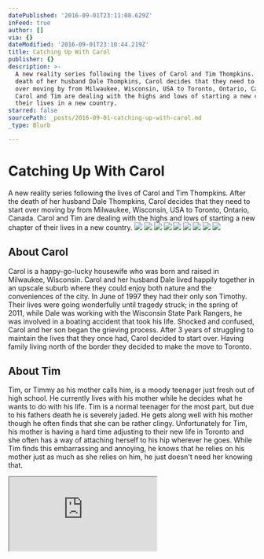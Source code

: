 ```yaml
---
datePublished: '2016-09-01T23:11:08.629Z'
inFeed: true
author: []
via: {}
dateModified: '2016-09-01T23:10:44.219Z'
title: Catching Up With Carol
publisher: {}
description: >-
  A new reality series following the lives of Carol and Tim Thompkins. After the
  death of her husband Dale Thompkins, Carol decides that they need to start
  over moving by from Milwaukee, Wisconsin, USA to Toronto, Ontario, Canada.
  Carol and Tim are dealing with the highs and lows of starting a new chapter of
  their lives in a new country.
starred: false
sourcePath: _posts/2016-09-01-catching-up-with-carol.md
_type: Blurb

---
```

# Catching Up With Carol

A new reality series following the lives of Carol and Tim Thompkins. After the death of her husband Dale Thompkins, Carol decides that they need to start over moving by from Milwaukee, Wisconsin, USA to Toronto, Ontario, Canada. Carol and Tim are dealing with the highs and lows of starting a new chapter of their lives in a new country.
![](https://s3-us-west-2.amazonaws.com/the-grid-img/p/144c5c89a65d1302f06851155ecedc44591ecbe1.jpg)
![](https://s3-us-west-2.amazonaws.com/the-grid-img/p/5075c83f6b0c17b0130241b4b7793f113e9a633f.jpg)
![](https://imgflo.herokuapp.com/graph/2b2431f8e7ba7b0/58c663b9e674121c737e26a059234a70/croprotate.jpg?cropheight=1032&cropwidth=2400&degrees=0&input=https%3A%2F%2Fthe-grid-user-content.s3-us-west-2.amazonaws.com%2F60d23c0c-2a4a-478a-8b68-0a536d928b01.jpg&x=0&y=162)
![](https://imgflo.herokuapp.com/graph/2b2431f8e7ba7b0/b3dd2d4eb571209805c03727495f0bf1/croprotate.jpg?cropheight=961&cropwidth=2400&degrees=0&input=https%3A%2F%2Fthe-grid-user-content.s3-us-west-2.amazonaws.com%2F650523b4-f1b1-4c48-9919-64e4486306c9.jpg&x=0&y=195)
![](https://imgflo.herokuapp.com/graph/2b2431f8e7ba7b0/30fd50a9f4e37df303bc4661ea33b8f4/croprotate.jpg?cropheight=1034&cropwidth=2400&degrees=0&input=https%3A%2F%2Fthe-grid-user-content.s3-us-west-2.amazonaws.com%2Fb48aa893-07ae-4cde-b537-b5029d6f8b85.jpg&x=0&y=160)
![](https://imgflo.herokuapp.com/graph/2b2431f8e7ba7b0/766f5de5473fd7e977b62e9135f368c0/croprotate.jpg?cropheight=1034&cropwidth=2400&degrees=0&input=https%3A%2F%2Fthe-grid-user-content.s3-us-west-2.amazonaws.com%2F0c871f6e-8471-460a-89f5-8ef081193436.jpg&x=0&y=160)
![](https://imgflo.herokuapp.com/graph/2b2431f8e7ba7b0/b182b959feb500f8828effb54949d697/croprotate.jpg?cropheight=1032&cropwidth=2400&degrees=0&input=https%3A%2F%2Fthe-grid-user-content.s3-us-west-2.amazonaws.com%2Fa47184b9-4051-456b-9cfb-77db54750ecc.jpg&x=0&y=162)
![](https://imgflo.herokuapp.com/graph/2b2431f8e7ba7b0/d2e68be9aa59dfaf98ec34744b1df919/croprotate.jpg?cropheight=1032&cropwidth=2400&degrees=0&input=https%3A%2F%2Fthe-grid-user-content.s3-us-west-2.amazonaws.com%2Fdcdf6527-a10a-4e18-be6e-6e18e00de196.jpg&x=0&y=162)
![](https://imgflo.herokuapp.com/graph/2b2431f8e7ba7b0/6b6791bfd1c71bbe1390cb27b0473348/croprotate.jpg?cropheight=1034&cropwidth=2400&degrees=0&input=https%3A%2F%2Fthe-grid-user-content.s3-us-west-2.amazonaws.com%2F71725943-6d3e-46f0-b7e4-d59ec6094a09.jpg&x=0&y=160)

## About Carol

Carol is a happy-go-lucky housewife who was born and raised in Milwaukee, Wisconsin. Carol and her husband Dale lived happily together in an upscale suburb where they could enjoy both nature and the conveniences of the city. In June of 1997 they had their only son Timothy. Their lives were going wonderfully until tragedy struck; in the spring of 2011, while Dale was working with the Wisconsin State Park Rangers, he was involved in a boating accident that took his life. Shocked and confused, Carol and her son began the grieving process. After 3 years of struggling to maintain the lives that they once had, Carol decided to start over. Having family living north of the border they decided to make the move to Toronto.

## About Tim

Tim, or Timmy as his mother calls him, is a moody teenager just fresh out of high school. He currently lives with his mother while he decides what he wants to do with his life. Tim is a normal teenager for the most part, but due to his fathers death he is severely jaded. He gets along well with his mother though he often finds that she can be rather clingy. Unfortunately for Tim, his mother is having a hard time adjusting to their new life in Toronto and she often has a way of attaching herself to his hip wherever he goes. While Tim finds this embarrassing and annoying, he knows that he relies on his mother just as much as she relies on him, he just doesn't need her knowing that.

<iframe src="https://the-grid.github.io/ed-userhtml/?g=eJx9jzFuwzAMAPe-gtADLDs2VLSQtWRtx7azItMRUckUZCVG-_ra6WAgQzYeQRyOmsZsI8KcXS98KWl-lTIF-4O5ulJErhxHeaUBWTaH-lCrl_pZwEJD8b1QXS3AI5196UWrVrjZTpwHzL1YecHTNxUbAi_jJYTZZcQJIv_er-7YaPlfZp50MtqCzzjuhXvaHmWOtjhP0xk-EnxR8XC0mYOW1qxZHOGB5TJjblSjurbthHkn5y0GeNs-GwnDcJPw9EAhzOc2boeVlsn8ASIYc84" style=""></iframe>